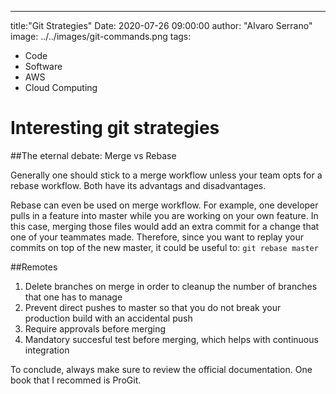 ---
title:"Git Strategies"
Date: 2020-07-26 09:00:00
author: "Alvaro Serrano"
image: ../../images/git-commands.png
tags:
  - Code
  - Software
  - AWS
  - Cloud Computing

# Interesting git strategies

##The eternal debate: Merge vs Rebase

Generally one should stick to a merge workflow unless your team opts for a
rebase workflow. Both have its advantags and disadvantages.

Rebase can even be used on merge workflow. For example, one developer pulls in
a feature into master while you are working on your own feature. In this case,
merging those files would add an extra commit for a change that one of your
teammates made. Therefore, since you want to replay your commits on top of the
new master, it could be useful to:
```git rebase master```

##Remotes

1. Delete branches on merge in order to cleanup the number of branches that
one has to manage
2. Prevent direct pushes to master so that you do not break your production
build with an accidental push
3. Require approvals before merging
4. Mandatory succesful test before merging, which helps with continuous
integration

To conclude, always make sure to review the official documentation. One book
that I recommed is ProGit.
